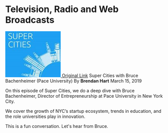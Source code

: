 # Television, Radio and Web Broadcasts

[![Super Cities](images/supercities.jpg) Original Link](https://anchor.fm/supercities/episodes/Super-Cities-with-Bruce-Bachenheimer-Pace-University-e3ffh5)
Super Cities with Bruce Bachenheimer (Pace University)
By **Brendan Hart**
March 15, 2019

On this episode of Super Cities, we do a deep dive with Bruce Bachenheimer, Director of Entrepreneurship at Pace University in New York City.

We cover the growth of NYC’s startup ecosystem, trends in education, and the role universities play in innovation.

This is a fun conversation. Let's hear from Bruce.
